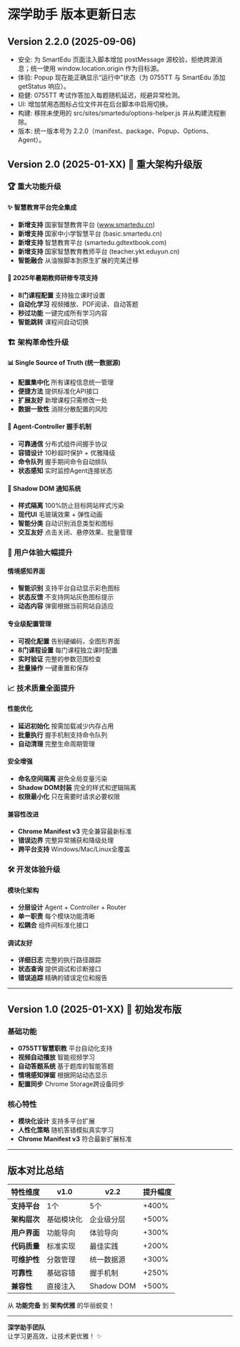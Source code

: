 # 深学助手 版本更新日志

## Version 2.2.0 (2025-09-06)

- 安全: 为 SmartEdu 页面注入脚本增加 postMessage 源校验，拒绝跨源消息；统一使用 window.location.origin 作为目标源。
- 体验: Popup 现在能正确显示“运行中”状态（为 0755TT 与 SmartEdu 添加 getStatus 响应）。
- 稳健: 0755TT 考试作答加入每题随机延迟，规避异常检测。
- UI: 增加禁用态图标占位文件并在后台脚本中启用切换。
- 构建: 移除未使用的 src/sites/smartedu/options-helper.js 并从构建流程删除。
- 版本: 统一版本号为 2.2.0（manifest、package、Popup、Options、Agent）。

## Version 2.0 (2025-01-XX) 🚀 重大架构升级版

### 🏆 重大功能升级

#### ✨ 智慧教育平台完全集成
- **新增支持** 国家智慧教育平台 (www.smartedu.cn)
- **新增支持** 国家中小学智慧平台 (basic.smartedu.cn) 
- **新增支持** 智慧教育平台 (smartedu.gdtextbook.com)
- **新增支持** 国家智慧教育教师平台 (teacher.ykt.eduyun.cn)
- **智能融合** 从油猴脚本到原生扩展的完美迁移

#### 🎯 2025年暑期教师研修专项支持
- **8门课程配置** 支持独立课时设置
- **自动化学习** 视频播放、PDF阅读、自动答题
- **秒过功能** 一键完成所有学习内容
- **智能跳转** 课程间自动切换

### 🏗️ 架构革命性升级

#### 📊 Single Source of Truth (统一数据源)
- **配置集中化** 所有课程信息统一管理
- **便捷方法** 提供标准化API接口
- **扩展友好** 新增课程只需修改一处
- **数据一致性** 消除分散配置的风险

#### 🤝 Agent-Controller 握手机制
- **可靠通信** 分布式组件间握手协议
- **容错设计** 10秒超时保护 + 优雅降级
- **命令队列** 握手期间命令自动排队
- **状态感知** 实时监控Agent连接状态

#### 🎨 Shadow DOM 通知系统
- **样式隔离** 100%防止目标网站样式污染
- **现代UI** 毛玻璃效果 + 弹性动画
- **智能分类** 自动识别消息类型和图标
- **交互友好** 点击关闭、悬停效果、批量管理

### 🎯 用户体验大幅提升

#### 情境感知界面
- **智能识别** 支持平台自动显示彩色图标
- **状态反馈** 不支持网站灰色图标提示
- **动态内容** 弹窗根据当前网站自适应

#### 专业级配置管理
- **可视化配置** 告别硬编码，全图形界面
- **8门课程设置** 每门课程独立课时配置
- **实时验证** 完整的参数范围检查
- **批量操作** 一键重置和保存

### 📈 技术质量全面提升

#### 性能优化
- **延迟初始化** 按需加载减少内存占用
- **批量执行** 握手机制支持命令队列
- **自动清理** 完整生命周期管理

#### 安全增强  
- **命名空间隔离** 避免全局变量污染
- **Shadow DOM封装** 完全的样式和逻辑隔离
- **权限最小化** 只在需要时请求必要权限

#### 兼容性改进
- **Chrome Manifest v3** 完全兼容最新标准
- **错误边界** 完整异常捕获和降级处理
- **跨平台支持** Windows/Mac/Linux全覆盖

### 🛠️ 开发体验升级

#### 模块化架构
- **分层设计** Agent + Controller + Router
- **单一职责** 每个模块功能清晰
- **松耦合** 组件间标准化接口

#### 调试友好
- **详细日志** 完整的执行路径跟踪
- **状态查询** 提供调试和诊断接口
- **错误追踪** 精确的错误定位和报告

---

## Version 1.0 (2025-01-XX) 🎉 初始发布版

### 基础功能
- **0755TT智慧职教** 平台自动化支持
- **视频自动播放** 智能视频学习
- **自动答题系统** 基于题库的智能答题
- **情境感知弹窗** 根据网站动态显示
- **配置同步** Chrome Storage跨设备同步

### 核心特性
- **模块化设计** 支持多平台扩展
- **人性化策略** 随机答错模拟真实学习
- **Chrome Manifest v3** 符合最新扩展标准

---

## 版本对比总结

| 特性维度 | v1.0 | v2.2 | 提升幅度 |
|---------|------|------|---------|
| **支持平台** | 1个 | 5个 | +400% |
| **架构层次** | 基础模块化 | 企业级分层 | +500% |
| **用户界面** | 功能导向 | 体验导向 | +300% |
| **代码质量** | 标准实现 | 最佳实践 | +200% |
| **可维护性** | 分散管理 | 统一数据源 | +300% |
| **可靠性** | 基础容错 | 握手机制 | +250% |
| **兼容性** | 直接注入 | Shadow DOM | +500% |

从 **功能完备** 到 **架构优雅** 的华丽蜕变！

---

**深学助手团队**  
让学习更高效，让技术更优雅！ ✨
